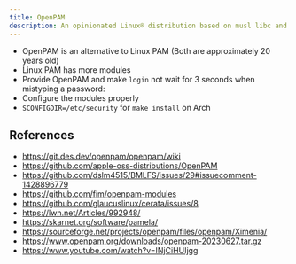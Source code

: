 ```yaml
---
title: OpenPAM
description: An opinionated Linux® distribution based on musl libc and toybox
---
```


- OpenPAM is an alternative to Linux PAM (Both are approximately 20 years old)
- Linux PAM has more modules
- Provide OpenPAM and make `login` not wait for 3 seconds when mistyping a password:
- Configure the modules properly
- `SCONFIGDIR=/etc/security` for `make install` on Arch

## References
- https://git.des.dev/openpam/openpam/wiki
- https://github.com/apple-oss-distributions/OpenPAM
- https://github.com/dslm4515/BMLFS/issues/29#issuecomment-1428896779
- https://github.com/fim/openpam-modules
- https://github.com/glaucuslinux/cerata/issues/8
- https://lwn.net/Articles/992948/
- https://skarnet.org/software/pamela/
- https://sourceforge.net/projects/openpam/files/openpam/Ximenia/
- https://www.openpam.org/downloads/openpam-20230627.tar.gz
- https://www.youtube.com/watch?v=INjCiHUIjgg
